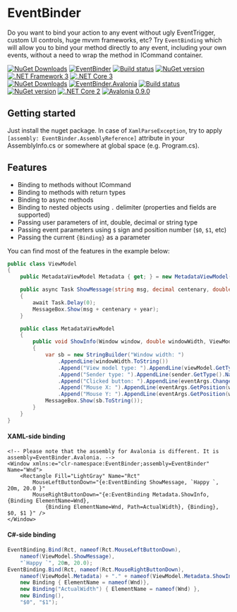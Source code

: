 # EventBinder

Do you want to bind your action to any event without ugly EventTrigger, custom UI controls, huge mvvm frameworks, etc? Try `EventBinding` which will allow you to bind your method directly to any event, including your own events, without a need to wrap the method in ICommand container.

[![NuGet Downloads](https://img.shields.io/nuget/dt/EventBinder.svg?label=downloads)](https://www.nuget.org/packages/EventBinder) [![EventBinder](https://img.shields.io/badge/EventBinder-WPF-brightgreen)](https://www.nuget.org/packages/EventBinder) [![Build status](https://ci.appveyor.com/api/projects/status/2k5lfrim0dxbekuy?svg=true)](https://ci.appveyor.com/project/Serg046/eventbinder) [![NuGet version](https://badge.fury.io/nu/EventBinder.svg)](https://www.nuget.org/packages/EventBinder) [![.NET Framework 3](https://img.shields.io/badge/.NET%20%20Framework-3+-brightgreen)](https://www.nuget.org/packages/EventBinder) [![.NET Core 3](https://img.shields.io/badge/.NET%20%20Core-3+-brightgreen)](https://www.nuget.org/packages/EventBinder)  
[![NuGet Downloads](https://img.shields.io/nuget/dt/EventBinder.Avalonia.svg?label=downloads)](https://www.nuget.org/packages/EventBinder.Avalonia) [![EventBinder.Avalonia](https://img.shields.io/badge/EventBinder-Avalonia-brightgreen)](https://www.nuget.org/packages/EventBinder.Avalonia) [![Build status](https://ci.appveyor.com/api/projects/status/2k5lfrim0dxbekuy?svg=true)](https://ci.appveyor.com/project/Serg046/eventbinder) [![NuGet version](https://badge.fury.io/nu/EventBinder.Avalonia.svg)](https://www.nuget.org/packages/EventBinder.Avalonia) [![.NET Core 2](https://img.shields.io/badge/.NET%20%20Core-2+-brightgreen)](https://www.nuget.org/packages/EventBinder.Avalonia) [![Avalonia 0.9.0](https://img.shields.io/badge/Avalonia-0.9.0+%20/%2011.0.0--preview1+-brightgreen)](https://www.nuget.org/packages/EventBinder.Avalonia)
## Getting started

Just install the nuget package. In case of `XamlParseException`, try to apply `[assembly: EventBinder.AssemblyReference]` attribute in your AssemblyInfo.cs or somewhere at global space (e.g. Program.cs).

## Features
- Binding to methods without ICommand
- Binding to methods with return types
- Binding to async methods
- Binding to nested objects using `.` delimiter (properties and fields are supported)
- Passing user parameters of int, double, decimal or string type
- Passing event parameters using `$` sign and position number (`$0`, `$1`, etc)
- Passing the current `{Binding}` as a parameter

You can find most of the features in the example below:
```csharp
public class ViewModel
{
    public MetadataViewModel Metadata { get; } = new MetadataViewModel();

    public async Task ShowMessage(string msg, decimal centenary, double year)
    {
        await Task.Delay(0);
        MessageBox.Show(msg + centenary + year);
    }

    public class MetadataViewModel
    {
        public void ShowInfo(Window window, double windowWidth, ViewModel viewModel, object sender, MouseButtonEventArgs eventArgs)
        {
            var sb = new StringBuilder("Window width: ")
                .AppendLine(windowWidth.ToString())
                .Append("View model type: ").AppendLine(viewModel.GetType().Name)
                .Append("Sender type: ").AppendLine(sender.GetType().Name)
                .Append("Clicked button: ").AppendLine(eventArgs.ChangedButton.ToString())
                .Append("Mouse X: ").AppendLine(eventArgs.GetPosition(window).X.ToString())
                .Append("Mouse Y: ").AppendLine(eventArgs.GetPosition(window).Y.ToString());
            MessageBox.Show(sb.ToString());
        }
    }
}
```
#### XAML-side binding
```xaml
<!-- Please note that the assembly for Avalonia is different. It is assembly=EventBinder.Avalonia. -->
<Window xmlns:e="clr-namespace:EventBinder;assembly=EventBinder" Name="Wnd">
    <Rectangle Fill="LightGray" Name="Rct"
        MouseLeftButtonDown="{e:EventBinding ShowMessage, `Happy `, 20m, 20.0 }"
        MouseRightButtonDown="{e:EventBinding Metadata.ShowInfo, {Binding ElementName=Wnd},
            {Binding ElementName=Wnd, Path=ActualWidth}, {Binding}, $0, $1 }" />
</Window>
```
#### C#-side binding
```csharp
EventBinding.Bind(Rct, nameof(Rct.MouseLeftButtonDown),
    nameof(ViewModel.ShowMessage),
    "`Happy `", 20m, 20.0);
EventBinding.Bind(Rct, nameof(Rct.MouseRightButtonDown),
    nameof(ViewModel.Metadata) + "." + nameof(ViewModel.Metadata.ShowInfo),
    new Binding { ElementName = nameof(Wnd)},
    new Binding("ActualWidth") { ElementName = nameof(Wnd) },
    new Binding(),
    "$0", "$1");
```
